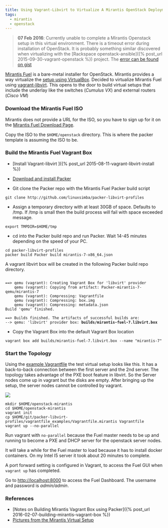 ```yaml
---
title: Using Vagrant-Libvirt to Virtualize A Mirantis OpenStack Deployment
tags:
  - mirantis
  - openstack
---
```


> **07 Feb 2016**: Currently unable to complete a Mirantis Openstack setup in
this virtual environment. There is a timeout error during installation of
OpenStack. It is probably something similar discovered when virtualizing with
the [Rackspace openstack-ansible]({% post_url 2015-09-30-vagrant-openstack %}) project. The [error can be found on
gist](https://gist.github.com/linuxsimba/df2cd86bff3802cf28a1)

[Mirantis Fuel](https://wiki.openstack.org/wiki/Fuel) is a bare-metal installer
for OpenStack. Mirantis provides a way virtualize the [setup using
VirtualBox](https://docs.mirantis.com/openstack/fuel/fuel-6.1/virtualbox.html).
Decided to virtualize Mirantis Fuel using
[vagrant-libvirt](https://github.com/pradels/vagrant-libvirt). This opens to the
door to build virtual setups that include the underlay like the switches (_Cumulus VX_) and
external routers (_Cisco VM_)

### Download the Mirantis Fuel ISO
Mirantis does not provide a URL for the ISO, so you have to sign up for it on
the [Mirantis Fuel Download
Page](https://software.mirantis.com/openstack-download-form/).

Copy the ISO to the ``$HOME/openstack`` directory. This is where the packer
template is assuming the ISO to be.

### Build the Mirantis Fuel Vagrant Box

* [Install Vagrant-libvirt ]({% post_url 2015-08-11-vagrant-libvirt-install %})

* [Download and install Packer](https://www.Packer.io/intro/getting-started/setup.html)

* Git clone the Packer repo with the Mirantis Fuel Packer build script


```
git clone http://github.com/linuxsimba/packer-libvirt-profiles
```

* Assign a temporary directory with at least 30GB of space. Defaults to /tmp. If
/tmp is small then the build process will fail with space exceeded message.

```
export TMPDIR=$HOME/tmp
```

* cd into the Packer build repo and run Packer. Wait 14-45 minutes depending on
the speed of your PC.

```
cd packer-libvirt-profiles
packer build Packer build mirantis-7-x86_64.json
```

A vagrant libvirt box will be created in the following Packer build repo
directory.


<pre><code>
==> qemu (vagrant): Creating Vagrant Box for 'libvirt' provider
    qemu (vagrant): Copying from artifact: Packer-mirantis-7-qemu/mirantis-7
    qemu (vagrant): Compressing: Vagrantfile
    qemu (vagrant): Compressing: box.img
    qemu (vagrant): Compressing: metadata.json
Build 'qemu' finished.

==> Builds finished. The artifacts of successful builds are:
--> qemu: 'libvirt' provider box: <strong>builds/mirantis-fuel-7.libvirt.box</strong>
</code></pre>


* Copy the Vagrant Box into the default Vagrant Box location


```
vagrant box add builds/mirantis-fuel-7.libvirt.box --name "mirantis-7"
```


### Start the Topology

Using the [example
Vagrantfile](http://github.com/linuxsimba/packer-libvirt-profiles/blob/master/vagrantfile_examples/Vagrantfile.mirantis) the test virtual setup looks like this.
It has a back-to-back connection between the first server and the 2nd server.
The topology takes advantage of the PXE boot feature in libvirt. So the Server
nodes come up in vagrant but the disks are empty. After bringing up the setup,
the server nodes cannot be controlled by vagrant.

<img src='/mirantis-openstack.svg'/>


```
mkdir $HOME/openstack-mirantis
cd $HOME/openstack-mirantis
vagrant init
cp $HOME/git/packer-libvirt-profiles/vagrantfile_examples/Vagrantfile.mirantis Vagrantfile
vagrant up --no-parallel
```

Run vagrant with ``no-parallel`` because the Fuel master needs to be up and
running to become a PXE and DHCP server for the openstack server nodes.

It will take a while for the Fuel master to load because it has to install
docker containers. On my Intel I5 server it took about 20 minutes to complete.

A port forward setting is configured in Vagrant, to access the Fuel GUI when
``vagrant up`` has completed.

Go to [http://localhost:8000](http://localhost:8000) to access the Fuel
Dashboard.
The username and password is _admin/admin_.


### References

* [Notes on Building Mirantis Vagrant Box using Packer]({% post_url 2016-02-07-building-mirantis-vagrant-box %})
* [Pictures from the Mirantis Virtual Setup](/mirantis_pics.html)
